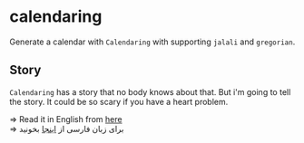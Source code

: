 # calendaring

Generate a calendar with `Calendaring` with supporting `jalali` and `gregorian`.

## Story

`Calendaring` has a story that no body knows about that. But i'm going to tell the story. It could be so scary if you have a heart problem.

=> Read it in English from [here](/docs/en/README.md)  
=> برای زبان فارسی از [اینجا](/docs/fa/README.md) بخونید  
